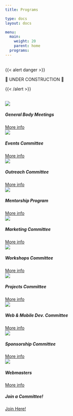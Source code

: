 ```yaml
---
title: Programs

type: docs
layout: docs

menu:
  main:
    weight: 20
    parent: home
  programs:
---
```

<br>
<!-- ================================================== -->
<!-- Remove this section once the once the page is done -->
<!-- ================================================== -->
{{< alert danger >}}

:construction: UNDER CONSTRUCTION :construction:

{{< /alert >}}
<!-- ================================================== -->
<br>

<!-- Couldn't find a way to use pre-existing options without making this a widget page. For more information about Cards in Bootstrap please visit: https://getbootstrap.com/docs/4.0/components/card/ -->

<div class="card-columns">
  <div class="card">
  <img class="card-img-top" src="/img/members/AboutUs2020.png">
  <div class="card-body">
    <h5 class="card-title">General Body Meetings</h5>
    <a href="/gbm" class="btn btn-info">More info</a>
  </div>
</div>
<div class="card">
  <img class="card-img-top" src="/img/members/RockClimbing2020.png">
  <div class="card-body">
    <h5 class="card-title">Events Committee</h5>
    <a href="/programs/events/" class="btn btn-info">More info</a>
  </div>
</div>
<div class="card">
  <img class="card-img-top" src="/img/members/CoderChicks2020.png">
  <div class="card-body">
    <h5 class="card-title">Outreach Committee</h5>
    <a href="/programs/outreach/" class="btn btn-info">More info</a>
  </div>
</div>
<div class="card">
  <img class="card-img-top" src="/img/members/MentorshipFa2018.jpg">
  <div class="card-body">
    <h5 class="card-title">Mentorship Program</h5>
    <a href="/programs/mentorship/" class="btn btn-info">More info</a>
  </div>
</div>
<div class="card">
  <img class="card-img-top" src="/img/members/TablingSp2020.png">
  <div class="card-body">
    <h5 class="card-title">Marketing Committee</h5>
    <a href="/programs/marketing/" class="btn btn-info">More info</a>
  </div>
</div>
<div class="card">
  <img class="card-img-top" src="/img/members/Fa18-Puzzle1.JPG">
  <div class="card-body">
    <h5 class="card-title">Workshops Committee</h5>
    <a href="/programs/workshops/" class="btn btn-info">More info</a>
  </div>
</div>
<div class="card">
  <img class="card-img-top" src="/img/members/Fa2018-GBM3.jpg">
  <div class="card-body">
    <h5 class="card-title">Projects Committee</h5>
    <a href="/programs/projects/" class="btn btn-info">More info</a>
  </div>
</div>
<div class="card">
  <img class="card-img-top" src="/img/programs/devops.png">
  <div class="card-body">
    <h5 class="card-title">Web & Mobile Dev. Committee</h5>
    <a href="/programs/web-mobile-dev/" class="btn btn-info">More info</a>
  </div>
</div>
<div class="card">
  <img class="card-img-top" src="/img/members/Fa18-DevFest.png">
  <div class="card-body">
    <h5 class="card-title">Sponsorship Committee</h5>
    <a href="/programs/sponsorship/" class="btn btn-info">More info</a>
  </div>
</div>
<div class="card">
  <img class="card-img-top" src="/img/programs/webmasters.png">
  <div class="card-body">
    <h5 class="card-title">Webmasters</h5>
    <a href="/programs/webmasters/" class="btn btn-info">More info</a>
  </div>
</div>
<div class="card">
  <div class="card-body">
    <h5 class="card-title">Join a Committee!</h5>
    <a href="https://ucfacmw.org/join-committee" class="btn btn-info">Join Here!</a>
  </div>
</div>
</div>